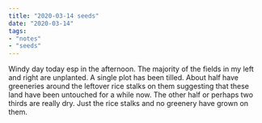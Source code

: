 ```yaml
---
title: "2020-03-14 seeds"
date: "2020-03-14"
tags:
- "notes"
- "seeds"
---
```


Windy day today esp in the afternoon. The majority of the fields in my left and right are unplanted. A single plot has been tilled. About half have greeneries around the leftover rice stalks on them suggesting that these land have been untouched for a while now. The other half or perhaps two thirds are really dry. Just the rice stalks and no greenery have grown on them.